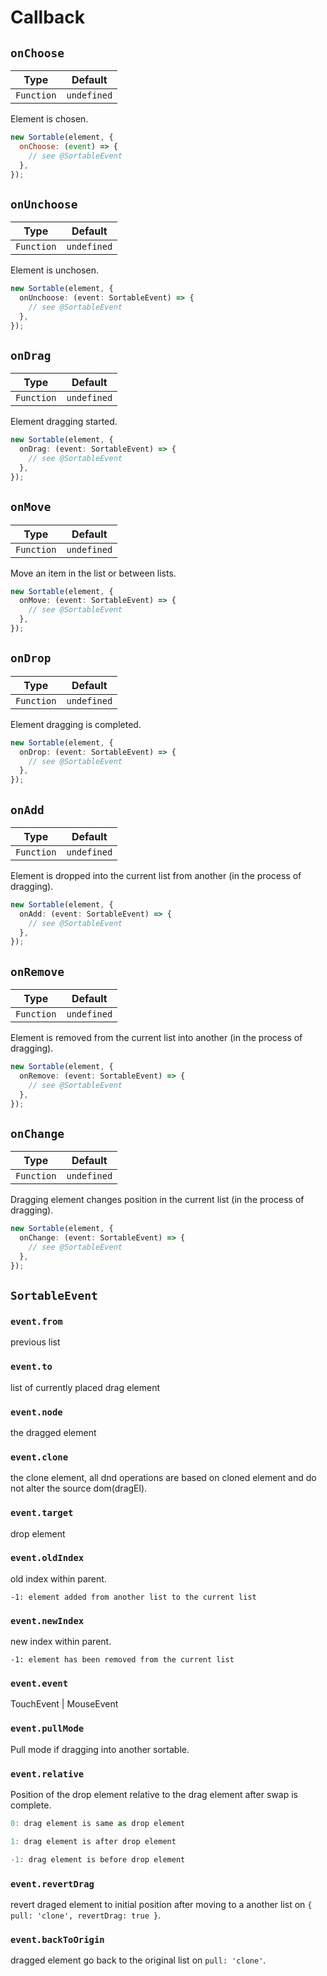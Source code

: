 # Callback

## `onChoose`

| **Type**   | **Default** |
| ---------- | ----------- |
| `Function` | `undefined` |

Element is chosen.

```js
new Sortable(element, {
  onChoose: (event) => {
    // see @SortableEvent
  },
});
```

## `onUnchoose`

| **Type**   | **Default** |
| ---------- | ----------- |
| `Function` | `undefined` |

Element is unchosen.

```ts
new Sortable(element, {
  onUnchoose: (event: SortableEvent) => {
    // see @SortableEvent
  },
});
```

## `onDrag`

| **Type**   | **Default** |
| ---------- | ----------- |
| `Function` | `undefined` |

Element dragging started.

```ts
new Sortable(element, {
  onDrag: (event: SortableEvent) => {
    // see @SortableEvent
  },
});
```

## `onMove`

| **Type**   | **Default** |
| ---------- | ----------- |
| `Function` | `undefined` |

Move an item in the list or between lists.

```ts
new Sortable(element, {
  onMove: (event: SortableEvent) => {
    // see @SortableEvent
  },
});
```

## `onDrop`

| **Type**   | **Default** |
| ---------- | ----------- |
| `Function` | `undefined` |

Element dragging is completed.

```ts
new Sortable(element, {
  onDrop: (event: SortableEvent) => {
    // see @SortableEvent
  },
});
```

## `onAdd`

| **Type**   | **Default** |
| ---------- | ----------- |
| `Function` | `undefined` |

Element is dropped into the current list from another (in the process of dragging).

```ts
new Sortable(element, {
  onAdd: (event: SortableEvent) => {
    // see @SortableEvent
  },
});
```

## `onRemove`

| **Type**   | **Default** |
| ---------- | ----------- |
| `Function` | `undefined` |

Element is removed from the current list into another (in the process of dragging).

```ts
new Sortable(element, {
  onRemove: (event: SortableEvent) => {
    // see @SortableEvent
  },
});
```

## `onChange`

| **Type**   | **Default** |
| ---------- | ----------- |
| `Function` | `undefined` |

Dragging element changes position in the current list (in the process of dragging).

```ts
new Sortable(element, {
  onChange: (event: SortableEvent) => {
    // see @SortableEvent
  },
});
```

## `SortableEvent`

### `event.from`

previous list

### `event.to`

list of currently placed drag element

### `event.node`

the dragged element

### `event.clone`

the clone element, all dnd operations are based on cloned element and do not alter the source dom(dragEl).

### `event.target`

drop element

### `event.oldIndex`

old index within parent.

```
-1: element added from another list to the current list
```

### `event.newIndex`

new index within parent.

```
-1: element has been removed from the current list
```

### `event.event`

TouchEvent | MouseEvent

### `event.pullMode`

Pull mode if dragging into another sortable.

### `event.relative`

Position of the drop element relative to the drag element after swap is complete.

```js
0: drag element is same as drop element

1: drag element is after drop element

-1: drag element is before drop element
```

### `event.revertDrag`

revert draged element to initial position after moving to a another list on `{ pull: 'clone', revertDrag: true }`.

### `event.backToOrigin`

dragged element go back to the original list on `pull: 'clone'`.
